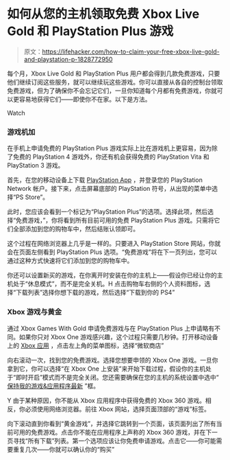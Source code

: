 # 如何从您的主机领取免费 Xbox Live Gold 和 PlayStation Plus 游戏

> 原文：<https://lifehacker.com/how-to-claim-your-free-xbox-live-gold-and-playstation-p-1828772950>

每个月，Xbox Live Gold 和 PlayStation Plus 用户都会得到几款免费游戏，只要他们继续订阅这些服务，就可以继续玩这些游戏。你可以直接从各自的控制台领取免费游戏，但为了确保你不会忘记它们，一旦你知道每个月都有免费游戏，你就可以更容易地获得它们——即使你不在家。以下是方法。

Watch

### 游戏机加

在手机上申请免费的 PlayStation Plus 游戏实际上比在游戏机上更容易，因为除了免费的 PlayStation 4 游戏外，你还有机会获得免费的 PlayStation Vita 和 PlayStation 3 游戏。

首先，在您的移动设备上下载 [PlayStation App](https://itunes.apple.com/us/app/playstation-app/id410896080?mt=8) ，并登录您的 PlayStation Network 帐户。接下来，点击屏幕底部的 PlayStation 符号，从出现的菜单中选择“PS Store”。

此时，您应该会看到一个标记为“PlayStation Plus”的选项。选择此项，然后选择“免费游戏，”，你将看到所有目前可用的免费 PlayStation Plus 游戏。只需将它们全部添加到您的购物车中，然后结账认领即可。

这个过程在网络浏览器上几乎是一样的。只要进入 PlayStation Store 网站，你就会在页面左侧看到 PlayStation Plus 选项。“免费游戏”将在下一页列出，您可以通过这种方式快速将它们添加到您的购物车中。

你还可以设置新买的游戏，在你离开时安装在你的主机上——假设你已经让你的主机处于“休息模式”，而不是完全关机。H 点击购物车右侧的个人资料图标，选择“下载列表”选择你想下载的游戏，然后选择“下载到你的 PS4”

### Xbox 游戏与黄金

通过 Xbox Games With Gold 申请免费游戏与在 PlayStation Plus 上申请略有不同。如果你只对 Xbox One 游戏感兴趣，这个过程只需要几秒钟。打开移动设备上的 [Xbox 应用](https://itunes.apple.com/us/app/xbox/id736179781?mt=8) ，点击左上角的菜单图标，选择“微软商店”

向右滚动一次，找到您的免费游戏。选择您想要申领的 Xbox One 游戏。一旦你拿到它，你可以选择“在 Xbox One 上安装”来开始下载过程，假设你的主机处于“即时开启”模式而不是完全关闭。您还需要确保在您的主机的系统设置中选中“ [保持我的游戏&应用程序最新](https://support.xbox.com/en-US/xbox-one/console/update-xbox-one-console) ”框。

Y 由于某种原因，你不能从 Xbox 应用程序中获得免费的 Xbox 360 游戏。相反，你必须使用网络浏览器。前往 Xbox 网站，选择页面顶部的“游戏”标签。

向下滚动直到你看到“黄金游戏”，并选择它跳转到一个页面，该页面列出了所有当前可用的免费游戏。点击你不能在应用程序上声称的 Xbox 360 游戏，并在下一页寻找“所有下载”列表。第一个选项应该让你免费申请游戏。点击它——你可能需要重复几次——你就可以确认你的“购买”